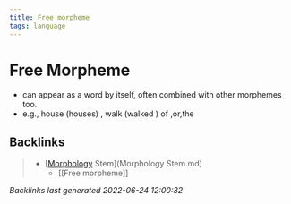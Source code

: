```yaml
---
title: Free morpheme
tags: language
---
```


# Free Morpheme
- can appear as a word by itself, often combined with other morphemes too.
- e.g., house (houses) , walk (walked ) of ,or,the


























































## Backlinks

> - [[Morphology](Morphology.md) Stem](Morphology Stem.md)
>   - [[Free morpheme]]

_Backlinks last generated 2022-06-24 12:00:32_
